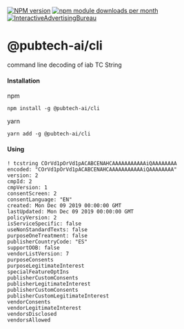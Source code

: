 [![NPM version](https://img.shields.io/npm/v/@pubtech-ai/cli.svg?style=flat-square)](https://www.npmjs.com/package/@pubtech-ai/cli)
[![npm module downloads per month](http://img.shields.io/npm/dm/@pubtech-ai/cli.svg?style=flat)](https://www.npmjs.org/package/@pubtech-ai/cli)
[![InteractiveAdvertisingBureau](https://circleci.com/gh/InteractiveAdvertisingBureau/pubtech-ai-es.svg?style=shield)](https://circleci.com/gh/InteractiveAdvertisingBureau/pubtech-ai-es)

# @pubtech-ai/cli

command line decoding of iab TC String

#### Installation

npm
```
npm install -g @pubtech-ai/cli
```

yarn
```
yarn add -g @pubtech-ai/cli
```

#### Using

```
! tcstring COrVd1pOrVd1pACABCENAHCAAAAAAAAAAAiQAAAAAAAA
encoded: "COrVd1pOrVd1pACABCENAHCAAAAAAAAAAAiQAAAAAAAA"
version: 2
cmpId: 2
cmpVersion: 1
consentScreen: 2
consentLanguage: "EN"
created: Mon Dec 09 2019 00:00:00 GMT
lastUpdated: Mon Dec 09 2019 00:00:00 GMT
policyVersion: 2
isServiceSpecific: false
useNonStandardTexts: false
purposeOneTreatment: false
publisherCountryCode: "ES"
supportOOB: false
vendorListVersion: 7
purposeConsents
purposeLegitimateInterest
specialFeatureOptIns
publisherCustomConsents
publisherLegitimateInterest
publisherCustomConsents
publisherCustomLegitimateInterest
vendorConsents
vendorLegitimateInterest
vendorsDisclosed
vendorsAllowed
```
